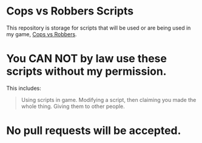 # Cops vs Robbers Scripts
This repository is storage for scripts that will be used or are being used in my game, [Cops vs Robbers](https://www.roblox.com/games/1115461207/ALPHA-Cops-vs-Robbers "Cops vs Robbers").

# You CAN NOT by law use these scripts without my permission.
This includes:
> Using scripts in game.
> Modifying a script, then claiming you made the whole thing.
> Giving them to other people.

# No pull requests will be accepted.
